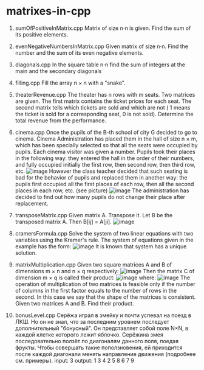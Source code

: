 # matrixes-in-cpp
1) sumOfPositiveInMatrix.cpp
Matrix of size n⋅n is given. Find the sum of its positive elements.

2) evenNegativeNumbersInMatrix.cpp
Given matrix of size n⋅n. Find the number and the sum of its even negative elements.

3) diagonals.cpp
In the square table n⋅n find the sum of integers at the main and the secondary diagonals

4) filling.cpp
Fill the array n × n with a "snake".

5) theaterRevenue.cpp
The theater has n rows with m seats. Two matrices are given. The first matrix contains the ticket prices for each seat. The second matrix tells which tickets are sold and which are not (
1 means the ticket is sold for a corresponding seat, 0 is not sold).
Determine the total revenue from the performance.

6) cinema.cpp
Once the pupils of the B-th school of city G decided to go to cinema. Cinema Administration has placed them in the hall of size n × m, which has been specially selected so that all the seats were occupied by pupils. Each cinema visitor was given a number.
Pupils took their places in the following way: they entered the hall in the order of their numbers, and fully occupied initially the first row, then second row, then third row, etc.
![image](https://github.com/Emirkeenz/matrixes-in-cpp/assets/119420721/33626d38-c6e9-4c2a-be1d-29856fdfadd9)
However the class teacher decided that such seating is bad for the behavior of pupils and replaced them in another way: the pupils first occupied all the first places of each row, then all the second places in each row, etc. (see picture)
![image](https://github.com/Emirkeenz/matrixes-in-cpp/assets/119420721/28cb6f00-7f2a-4c7e-8eac-b6bc627b1ede)
The administration has decided to find out how many pupils do not change their place after replacement.

7) transposeMatrix.cpp
Given matrix A. Transpose it.
Let B be the transposed matrix A. Then B[ij] = A[ji].
![image](https://github.com/Emirkeenz/matrixes-in-cpp/assets/119420721/98f00c30-4978-4ea1-a5b0-2381efe56eab)

8) cramersFormula.cpp
Solve the system of two linear equations with two variables using the Kramer's rule.
The system of equations given in the example has the form:
![image](https://github.com/Emirkeenz/matrixes-in-cpp/assets/119420721/5e7a439b-8603-4a54-b496-0c5f4536f951)
It is known that system has a unique solution.

9) matrixMultiplication.cpp
Given two square matrices A and B of dimensions m × n and n × q respectively:
![image](https://github.com/Emirkeenz/matrixes-in-cpp/assets/119420721/2ac60b97-00e7-422c-8660-7d0d439fd938)
Then the matrix C of dimension m × q is called their product:
![image](https://github.com/Emirkeenz/matrixes-in-cpp/assets/119420721/b7bcf8a7-f918-4cc3-bc22-c986ce28345b)
where:
![image](https://github.com/Emirkeenz/matrixes-in-cpp/assets/119420721/f98f7d82-a23f-424e-80ff-725ded63afd7)
The operation of multiplication of two matrices is feasible only if the number of columns in the first factor equals to the number of rows in the second. In this case we say that the shape of the matrices is consistent.
Given two matrices A and B. Find their product.

10) bonusLevel.cpp
Серёжа играл в змейку и почти успевал на поезд в ЛКШ. Но он не знал, что за последним уровнем последует дополнительный "бонусный".
Он представляет собой поле N×N, в каждой клетке которого лежит яблочко. Серёжина змея последовательно ползёт по диагоналям данного поля, поедая фрукты. Чтобы совершать такие поползновения, ей приходится после каждой диагонали менять направление движения (подробнее см. примеры).
input: 3
output: 
1 3 4
2 5 8
6 7 9
